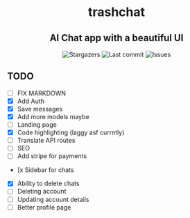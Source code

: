 <div align="center">
    <h1>trashchat</h1>
    <h2>AI Chat app with a beautiful UI</h2>
</div>

<div align="center">
  <img alt="Stargazers" src="https://img.shields.io/github/stars/budchirp/trashchat?style=for-the-badge&colorA=0b1221&colorB=ff8e8e" />
  <img alt="Last commit" src="https://img.shields.io/github/last-commit/budchirp/trashchat?style=for-the-badge&colorA=0b1221&colorB=BDB0E4" />
  <img alt="Issues" src="https://img.shields.io/github/issues/budchirp/trashchat?style=for-the-badge&colorA=0b1221&colorB=FBC19D" />
</div>

## TODO

- [ ] FIX MARKDOWN
- [x] Add Auth
- [x] Save messages
- [x] Add more models maybe
- [ ] Landing page
- [x] Code highlighting (laggy asf currntly)
- [ ] Translate API routes
- [ ] SEO
- [ ] Add stripe for payments
- [x Sidebar for chats
- [x] Ability to delete chats
- [ ] Deleting account
- [ ] Updating account details
- [ ] Better profile page

